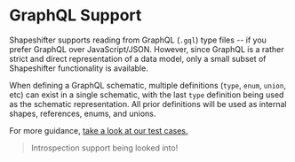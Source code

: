 # GraphQL Support

Shapeshifter supports reading from GraphQL (`.gql`) type files -- if you prefer GraphQL over
JavaScript/JSON. However, since GraphQL is a rather strict and direct representation of a data
model, only a small subset of Shapeshifter functionality is available.

When defining a GraphQL schematic, multiple definitions (`type`, `enum`, `union`, etc) can exist in
a single schematic, with the last `type` definition being used as the schematic representation. All
prior definitions will be used as internal shapes, references, enums, and unions.

For more guidance,
[take a look at our test cases.](https://github.com/milesj/shapeshifter/tree/master/tests/schemas/gql)

> Introspection support being looked into!
